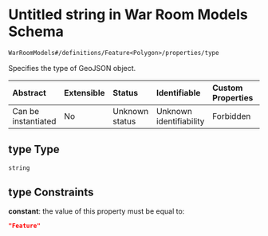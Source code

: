 # Untitled string in War Room Models Schema

```txt
WarRoomModels#/definitions/Feature<Polygon>/properties/type
```

Specifies the type of GeoJSON object.

| Abstract            | Extensible | Status         | Identifiable            | Custom Properties | Additional Properties | Access Restrictions | Defined In                                                        |
| :------------------ | :--------- | :------------- | :---------------------- | :---------------- | :-------------------- | :------------------ | :---------------------------------------------------------------- |
| Can be instantiated | No         | Unknown status | Unknown identifiability | Forbidden         | Allowed               | none                | [models.schema.json\*](models.schema.json "open original schema") |

## type Type

`string`

## type Constraints

**constant**: the value of this property must be equal to:

```json
"Feature"
```

